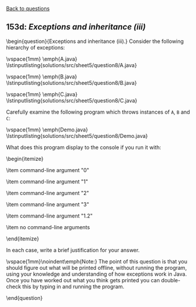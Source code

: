 [Back to questions](../README.md)

## 153d: *Exceptions and inheritance (iii)*

\begin{question}{Exceptions and inheritance (iii).}
Consider the following hierarchy of exceptions:

\vspace{1mm}
\emph{A.java}
\lstinputlisting{solutions/src/sheet5/question8/A.java}

\vspace{1mm}
\emph{B.java}
\lstinputlisting{solutions/src/sheet5/question8/B.java}

\vspace{1mm}
\emph{C.java}
\lstinputlisting{solutions/src/sheet5/question8/C.java}

Carefully examine the following program which throws instances of `A`, `B` and `C`:

\vspace{1mm}
\emph{Demo.java}
\lstinputlisting{solutions/src/sheet5/question8/Demo.java}

What does this program display to the console if you run it with:

\begin{itemize}

\item command-line argument "0"

\item command-line argument "1"

\item command-line argument "2"

\item command-line argument "3"

\item command-line argument "1.2"

\item no command-line arguments

\end{itemize}

In each case, write a brief justification for your answer.

\vspace{1mm}\noindent\emph{Note:} The point of this question is that you should figure out what will be printed offline, without running the program, using
your knowledge and understanding of how exceptions work in Java.  Once you have worked out what you think gets printed you can double-check
this by typing in and running the program.

\end{question}
